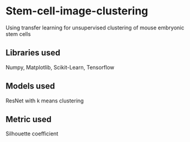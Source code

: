 # Stem-cell-image-clustering
Using transfer learning for unsupervised clustering of mouse embryonic stem cells
## Libraries used
Numpy, Matplotlib, Scikit-Learn, Tensorflow
## Models used
ResNet with k means clustering
## Metric used
Silhouette coefficient
